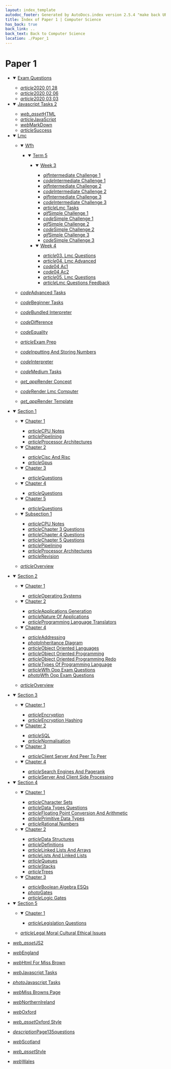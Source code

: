 ```yaml
---
layout: index_template
autodoc_footer: Generated by AutoDocs.index version 2.5.4 "make back URLs relative" ⓒ Starwort, 2020
title: Index of Paper 1 | Computer Science
has_back: true
back_link: ..
back_text: Back to Computer Science
location: ./Paper_1
---
```


# **Paper 1**

- <details open><summary><a href='./exam_questions'>Exam Questions</a></summary>

  - <a href='./exam_questions/2020_01_28.html'><i title='MD file' class="material-icons">article</i>2020 01 28</a>
  - <a href='./exam_questions/2020_02_06.html'><i title='MD file' class="material-icons">article</i>2020 02 06</a>
  - <a href='./exam_questions/2020_03_03.html'><i title='MD file' class="material-icons">article</i>2020 03 03</a>

  </details>
- <details open><summary><a href='./javascript_tasks_2'>Javascript Tasks 2</a></summary>

  - <a href='./javascript_tasks_2/HTML.js'><i title='JS file' class="material-icons">web_asset</i>HTML</a>
  - <a href='./javascript_tasks_2/JavaScript.html'><i title='MD file' class="material-icons">article</i>JavaScript</a>
  - <a href='./javascript_tasks_2/MarkDown.html'><i title='HTML file' class="material-icons">web</i>MarkDown</a>
  - <a href='./javascript_tasks_2/success.html'><i title='MD file' class="material-icons">article</i>Success</a>

  </details>
- <details open><summary><a href='./lmc'>Lmc</a></summary>

  - <details open><summary><a href='././lmc/wfh'>Wfh</a></summary>

    - <details open><summary><a href='././lmc/wfh/term_5'>Term 5</a></summary>

      - <details open><summary><a href='./lmc/wfh/term_5/week_3'>Week 3</a></summary>

        - <a href='./lmc/wfh/term_5/week_3/intermediate_challenge_1.gif'><i title='GIF file' class="material-icons">gif</i>Intermediate Challenge 1</a>
        - <a href='./lmc/wfh/term_5/week_3/intermediate_challenge_1.lmc'><i title='LMC file' class="material-icons">code</i>Intermediate Challenge 1</a>
        - <a href='./lmc/wfh/term_5/week_3/intermediate_challenge_2.gif'><i title='GIF file' class="material-icons">gif</i>Intermediate Challenge 2</a>
        - <a href='./lmc/wfh/term_5/week_3/intermediate_challenge_2.lmc'><i title='LMC file' class="material-icons">code</i>Intermediate Challenge 2</a>
        - <a href='./lmc/wfh/term_5/week_3/intermediate_challenge_3.gif'><i title='GIF file' class="material-icons">gif</i>Intermediate Challenge 3</a>
        - <a href='./lmc/wfh/term_5/week_3/intermediate_challenge_3.lmc'><i title='LMC file' class="material-icons">code</i>Intermediate Challenge 3</a>
        - <a href='./lmc/wfh/term_5/week_3/lmc_tasks.html'><i title='MD file' class="material-icons">article</i>Lmc Tasks</a>
        - <a href='./lmc/wfh/term_5/week_3/simple_challenge_1.gif'><i title='GIF file' class="material-icons">gif</i>Simple Challenge 1</a>
        - <a href='./lmc/wfh/term_5/week_3/simple_challenge_1.lmc'><i title='LMC file' class="material-icons">code</i>Simple Challenge 1</a>
        - <a href='./lmc/wfh/term_5/week_3/simple_challenge_2.gif'><i title='GIF file' class="material-icons">gif</i>Simple Challenge 2</a>
        - <a href='./lmc/wfh/term_5/week_3/simple_challenge_2.lmc'><i title='LMC file' class="material-icons">code</i>Simple Challenge 2</a>
        - <a href='./lmc/wfh/term_5/week_3/simple_challenge_3.gif'><i title='GIF file' class="material-icons">gif</i>Simple Challenge 3</a>
        - <a href='./lmc/wfh/term_5/week_3/simple_challenge_3.lmc'><i title='LMC file' class="material-icons">code</i>Simple Challenge 3</a>

        </details>
      - <details open><summary><a href='./lmc/wfh/term_5/week_4'>Week 4</a></summary>

        - <a href='./lmc/wfh/term_5/week_4/03._lmc_questions.html'><i title='MD file' class="material-icons">article</i>03. Lmc Questions</a>
        - <a href='./lmc/wfh/term_5/week_4/04._lmc_advanced.html'><i title='MD file' class="material-icons">article</i>04. Lmc Advanced</a>
        - <a href='./lmc/wfh/term_5/week_4/04_ac1.lmc'><i title='LMC file' class="material-icons">code</i>04 Ac1</a>
        - <a href='./lmc/wfh/term_5/week_4/04_ac2.lmc'><i title='LMC file' class="material-icons">code</i>04 Ac2</a>
        - <a href='./lmc/wfh/term_5/week_4/05._lmc_questions.html'><i title='MD file' class="material-icons">article</i>05. Lmc Questions</a>
        - <a href='./lmc/wfh/term_5/week_4/lmc_questions_feedback.html'><i title='MD file' class="material-icons">article</i>Lmc Questions Feedback</a>

        </details>

      </details>

    </details>
  - <a href='./lmc/advanced_tasks.lmc'><i title='LMC file' class="material-icons">code</i>Advanced Tasks</a>
  - <a href='./lmc/beginner_tasks.lmc'><i title='LMC file' class="material-icons">code</i>Beginner Tasks</a>
  - <a href='./lmc/bundled_interpreter.py'><i title='PY file' class="material-icons">code</i>Bundled Interpreter</a>
  - <a href='./lmc/difference.lmc'><i title='LMC file' class="material-icons">code</i>Difference</a>
  - <a href='./lmc/equality.lmc'><i title='LMC file' class="material-icons">code</i>Equality</a>
  - <a href='./lmc/exam_prep.html'><i title='MD file' class="material-icons">article</i>Exam Prep</a>
  - <a href='./lmc/inputting_and_storing_numbers.lmc'><i title='LMC file' class="material-icons">code</i>Inputting And Storing Numbers</a>
  - <a href='./lmc/interpreter.py'><i title='PY file' class="material-icons">code</i>Interpreter</a>
  - <a href='./lmc/medium_tasks.lmc'><i title='LMC file' class="material-icons">code</i>Medium Tasks</a>
  - <a href='./lmc/render_concept'><i title=' file' class="material-icons">get_app</i>Render Concept</a>
  - <a href='./lmc/render_lmc_computer.py'><i title='PY file' class="material-icons">code</i>Render Lmc Computer</a>
  - <a href='./lmc/render_template'><i title=' file' class="material-icons">get_app</i>Render Template</a>

  </details>
- <details open><summary><a href='./section_1'>Section 1</a></summary>

  - <details open><summary><a href='./section_1/chapter_1'>Chapter 1</a></summary>

    - <a href='./section_1/chapter_1/CPU_notes.html'><i title='MD file' class="material-icons">article</i>CPU Notes</a>
    - <a href='./section_1/chapter_1/pipelining.html'><i title='MD file' class="material-icons">article</i>Pipelining</a>
    - <a href='./section_1/chapter_1/processor_architectures.html'><i title='MD file' class="material-icons">article</i>Processor Architectures</a>

    </details>
  - <details open><summary><a href='./section_1/chapter_2'>Chapter 2</a></summary>

    - <a href='./section_1/chapter_2/cisc_and_risc.html'><i title='MD file' class="material-icons">article</i>Cisc And Risc</a>
    - <a href='./section_1/chapter_2/gpus.html'><i title='MD file' class="material-icons">article</i>Gpus</a>

    </details>
  - <details open><summary><a href='./section_1/chapter_3'>Chapter 3</a></summary>

    - <a href='./section_1/chapter_3/questions.html'><i title='MD file' class="material-icons">article</i>Questions</a>

    </details>
  - <details open><summary><a href='./section_1/chapter_4'>Chapter 4</a></summary>

    - <a href='./section_1/chapter_4/questions.html'><i title='MD file' class="material-icons">article</i>Questions</a>

    </details>
  - <details open><summary><a href='./section_1/chapter_5'>Chapter 5</a></summary>

    - <a href='./section_1/chapter_5/questions.html'><i title='MD file' class="material-icons">article</i>Questions</a>

    </details>
  - <details open><summary><a href='./section_1/subsection_1'>Subsection 1</a></summary>

    - <a href='./section_1/subsection_1/CPU_notes.html'><i title='MD file' class="material-icons">article</i>CPU Notes</a>
    - <a href='./section_1/subsection_1/chapter_3_questions.html'><i title='MD file' class="material-icons">article</i>Chapter 3 Questions</a>
    - <a href='./section_1/subsection_1/chapter_4_questions.html'><i title='MD file' class="material-icons">article</i>Chapter 4 Questions</a>
    - <a href='./section_1/subsection_1/chapter_5_questions.html'><i title='MD file' class="material-icons">article</i>Chapter 5 Questions</a>
    - <a href='./section_1/subsection_1/pipelining.html'><i title='MD file' class="material-icons">article</i>Pipelining</a>
    - <a href='./section_1/subsection_1/processor_architectures.html'><i title='MD file' class="material-icons">article</i>Processor Architectures</a>
    - <a href='./section_1/subsection_1/revision.html'><i title='MD file' class="material-icons">article</i>Revision</a>

    </details>
  - <a href='./section_1/overview.html'><i title='MD file' class="material-icons">article</i>Overview</a>

  </details>
- <details open><summary><a href='./section_2'>Section 2</a></summary>

  - <details open><summary><a href='./section_2/chapter_1'>Chapter 1</a></summary>

    - <a href='./section_2/chapter_1/operating_systems.html'><i title='MD file' class="material-icons">article</i>Operating Systems</a>

    </details>
  - <details open><summary><a href='./section_2/chapter_2'>Chapter 2</a></summary>

    - <a href='./section_2/chapter_2/applications_generation.html'><i title='MD file' class="material-icons">article</i>Applications Generation</a>
    - <a href='./section_2/chapter_2/nature_of_applications.html'><i title='MD file' class="material-icons">article</i>Nature Of Applications</a>
    - <a href='./section_2/chapter_2/programming_language_translators.html'><i title='MD file' class="material-icons">article</i>Programming Language Translators</a>

    </details>
  - <details open><summary><a href='./section_2/chapter_4'>Chapter 4</a></summary>

    - <a href='./section_2/chapter_4/addressing.html'><i title='MD file' class="material-icons">article</i>Addressing</a>
    - <a href='./section_2/chapter_4/inheritance_diagram.png'><i title='PNG file' class="material-icons">photo</i>Inheritance Diagram</a>
    - <a href='./section_2/chapter_4/object_oriented_languages.html'><i title='MD file' class="material-icons">article</i>Object Oriented Languages</a>
    - <a href='./section_2/chapter_4/object_oriented_programming.html'><i title='MD file' class="material-icons">article</i>Object Oriented Programming</a>
    - <a href='./section_2/chapter_4/object_oriented_programming_redo.html'><i title='MD file' class="material-icons">article</i>Object Oriented Programming Redo</a>
    - <a href='./section_2/chapter_4/types_of_programming_language.html'><i title='MD file' class="material-icons">article</i>Types Of Programming Language</a>
    - <a href='./section_2/chapter_4/wfh_oop_exam_questions.html'><i title='MD file' class="material-icons">article</i>Wfh Oop Exam Questions</a>
    - <a href='./section_2/chapter_4/wfh_oop_exam_questions.png'><i title='PNG file' class="material-icons">photo</i>Wfh Oop Exam Questions</a>

    </details>
  - <a href='./section_2/overview.html'><i title='MD file' class="material-icons">article</i>Overview</a>

  </details>
- <details open><summary><a href='././section_3'>Section 3</a></summary>

  - <details open><summary><a href='./section_3/chapter_1'>Chapter 1</a></summary>

    - <a href='./section_3/chapter_1/encryption.html'><i title='MD file' class="material-icons">article</i>Encryption</a>
    - <a href='./section_3/chapter_1/encryption_hashing.html'><i title='MD file' class="material-icons">article</i>Encryption Hashing</a>

    </details>
  - <details open><summary><a href='./section_3/chapter_2'>Chapter 2</a></summary>

    - <a href='./section_3/chapter_2/SQL.html'><i title='MD file' class="material-icons">article</i>SQL</a>
    - <a href='./section_3/chapter_2/normalisation.html'><i title='MD file' class="material-icons">article</i>Normalisation</a>

    </details>
  - <details open><summary><a href='./section_3/chapter_3'>Chapter 3</a></summary>

    - <a href='./section_3/chapter_3/client-server_and_peer-to-peer.html'><i title='MD file' class="material-icons">article</i>Client Server And Peer To Peer</a>

    </details>
  - <details open><summary><a href='./section_3/chapter_4'>Chapter 4</a></summary>

    - <a href='./section_3/chapter_4/search_engines_and_pagerank.html'><i title='MD file' class="material-icons">article</i>Search Engines And Pagerank</a>
    - <a href='./section_3/chapter_4/server_and_client_side_processing.html'><i title='MD file' class="material-icons">article</i>Server And Client Side Processing</a>

    </details>

  </details>
- <details open><summary><a href='././section_4'>Section 4</a></summary>

  - <details open><summary><a href='./section_4/chapter_1'>Chapter 1</a></summary>

    - <a href='./section_4/chapter_1/character_sets.html'><i title='MD file' class="material-icons">article</i>Character Sets</a>
    - <a href='./section_4/chapter_1/data_types_questions.html'><i title='MD file' class="material-icons">article</i>Data Types Questions</a>
    - <a href='./section_4/chapter_1/floating_point_conversion_and_arithmetic.html'><i title='MD file' class="material-icons">article</i>Floating Point Conversion And Arithmetic</a>
    - <a href='./section_4/chapter_1/primitive_data_types.html'><i title='MD file' class="material-icons">article</i>Primitive Data Types</a>
    - <a href='./section_4/chapter_1/rational_numbers.html'><i title='MD file' class="material-icons">article</i>Rational Numbers</a>

    </details>
  - <details open><summary><a href='./section_4/chapter_2'>Chapter 2</a></summary>

    - <a href='./section_4/chapter_2/data_structures.html'><i title='MD file' class="material-icons">article</i>Data Structures</a>
    - <a href='./section_4/chapter_2/definitions.html'><i title='MD file' class="material-icons">article</i>Definitions</a>
    - <a href='./section_4/chapter_2/linked_lists_and_arrays.html'><i title='MD file' class="material-icons">article</i>Linked Lists And Arrays</a>
    - <a href='./section_4/chapter_2/lists_and_linked_lists.html'><i title='MD file' class="material-icons">article</i>Lists And Linked Lists</a>
    - <a href='./section_4/chapter_2/queues.html'><i title='MD file' class="material-icons">article</i>Queues</a>
    - <a href='./section_4/chapter_2/stacks.html'><i title='MD file' class="material-icons">article</i>Stacks</a>
    - <a href='./section_4/chapter_2/trees.html'><i title='MD file' class="material-icons">article</i>Trees</a>

    </details>
  - <details open><summary><a href='./section_4/chapter_3'>Chapter 3</a></summary>

    - <a href='./section_4/chapter_3/boolean_algebra_ESQs.html'><i title='MD file' class="material-icons">article</i>Boolean Algebra ESQs</a>
    - <a href='./section_4/chapter_3/gates.png'><i title='PNG file' class="material-icons">photo</i>Gates</a>
    - <a href='./section_4/chapter_3/logic_gates.html'><i title='MD file' class="material-icons">article</i>Logic Gates</a>

    </details>

  </details>
- <details open><summary><a href='./section_5'>Section 5</a></summary>

  - <details open><summary><a href='./section_5/chapter_1'>Chapter 1</a></summary>

    - <a href='./section_5/chapter_1/legislation_questions.html'><i title='MD file' class="material-icons">article</i>Legislation Questions</a>

    </details>
  - <a href='./section_5/legal_moral_cultural_ethical_issues.html'><i title='MD file' class="material-icons">article</i>Legal Moral Cultural Ethical Issues</a>

  </details>
- <a href='./JS2.js'><i title='JS file' class="material-icons">web_asset</i>JS2</a>
- <a href='./england.html'><i title='HTML file' class="material-icons">web</i>England</a>
- <a href='./html_for_miss_brown.html'><i title='HTML file' class="material-icons">web</i>Html For Miss Brown</a>
- <a href='./javascript_tasks.html'><i title='HTML file' class="material-icons">web</i>Javascript Tasks</a>
- <a href='./javascript_tasks.png'><i title='PNG file' class="material-icons">photo</i>Javascript Tasks</a>
- <a href='./miss_browns_page.html'><i title='HTML file' class="material-icons">web</i>Miss Browns Page</a>
- <a href='./northernIreland.html'><i title='HTML file' class="material-icons">web</i>NorthernIreland</a>
- <a href='./oxford.html'><i title='HTML file' class="material-icons">web</i>Oxford</a>
- <a href='./oxford_style.css'><i title='CSS file' class="material-icons">web_asset</i>Oxford Style</a>
- <a href='./page135questions.txt'><i title='TXT file' class="material-icons">description</i>Page135questions</a>
- <a href='./scotland.html'><i title='HTML file' class="material-icons">web</i>Scotland</a>
- <a href='./style.css'><i title='CSS file' class="material-icons">web_asset</i>Style</a>
- <a href='./wales.html'><i title='HTML file' class="material-icons">web</i>Wales</a>
